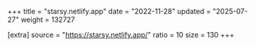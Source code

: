 +++
title = "starsy.netlify.app"
date = "2022-11-28"
updated = "2025-07-27"
weight = 132727

[extra]
source = "https://starsy.netlify.app/"
ratio = 10
size = 130
+++
